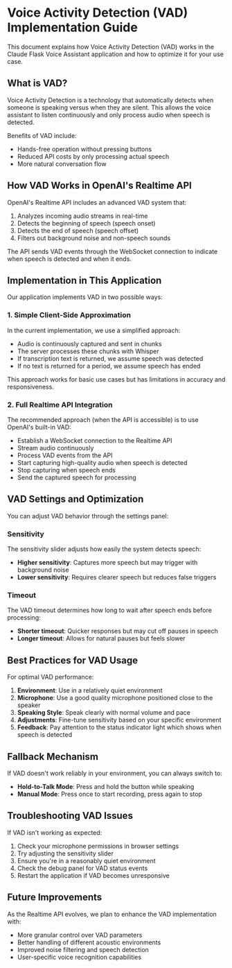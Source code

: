 # Voice Activity Detection (VAD) Implementation Guide

This document explains how Voice Activity Detection (VAD) works in the Claude Flask Voice Assistant application and how to optimize it for your use case.

## What is VAD?

Voice Activity Detection is a technology that automatically detects when someone is speaking versus when they are silent. This allows the voice assistant to listen continuously and only process audio when speech is detected.

Benefits of VAD include:
- Hands-free operation without pressing buttons
- Reduced API costs by only processing actual speech
- More natural conversation flow

## How VAD Works in OpenAI's Realtime API

OpenAI's Realtime API includes an advanced VAD system that:

1. Analyzes incoming audio streams in real-time
2. Detects the beginning of speech (speech onset)
3. Detects the end of speech (speech offset)
4. Filters out background noise and non-speech sounds

The API sends VAD events through the WebSocket connection to indicate when speech is detected and when it ends.

## Implementation in This Application

Our application implements VAD in two possible ways:

### 1. Simple Client-Side Approximation

In the current implementation, we use a simplified approach:

- Audio is continuously captured and sent in chunks
- The server processes these chunks with Whisper
- If transcription text is returned, we assume speech was detected
- If no text is returned for a period, we assume speech has ended

This approach works for basic use cases but has limitations in accuracy and responsiveness.

### 2. Full Realtime API Integration

The recommended approach (when the API is accessible) is to use OpenAI's built-in VAD:

- Establish a WebSocket connection to the Realtime API
- Stream audio continuously
- Process VAD events from the API
- Start capturing high-quality audio when speech is detected
- Stop capturing when speech ends
- Send the captured speech for processing

## VAD Settings and Optimization

You can adjust VAD behavior through the settings panel:

### Sensitivity

The sensitivity slider adjusts how easily the system detects speech:
- **Higher sensitivity**: Captures more speech but may trigger with background noise
- **Lower sensitivity**: Requires clearer speech but reduces false triggers

### Timeout

The VAD timeout determines how long to wait after speech ends before processing:
- **Shorter timeout**: Quicker responses but may cut off pauses in speech
- **Longer timeout**: Allows for natural pauses but feels slower

## Best Practices for VAD Usage

For optimal VAD performance:

1. **Environment**: Use in a relatively quiet environment
2. **Microphone**: Use a good quality microphone positioned close to the speaker
3. **Speaking Style**: Speak clearly with normal volume and pace
4. **Adjustments**: Fine-tune sensitivity based on your specific environment
5. **Feedback**: Pay attention to the status indicator light which shows when speech is detected

## Fallback Mechanism

If VAD doesn't work reliably in your environment, you can always switch to:
- **Hold-to-Talk Mode**: Press and hold the button while speaking
- **Manual Mode**: Press once to start recording, press again to stop

## Troubleshooting VAD Issues

If VAD isn't working as expected:

1. Check your microphone permissions in browser settings
2. Try adjusting the sensitivity slider
3. Ensure you're in a reasonably quiet environment
4. Check the debug panel for VAD status events
5. Restart the application if VAD becomes unresponsive

## Future Improvements

As the Realtime API evolves, we plan to enhance the VAD implementation with:
- More granular control over VAD parameters
- Better handling of different acoustic environments
- Improved noise filtering and speech detection
- User-specific voice recognition capabilities
